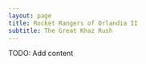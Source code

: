 ```yaml
---
layout: page
title: Rocket Rangers of Orlandia II
subtitle: The Great Khaz Rush
---
```


TODO: Add content